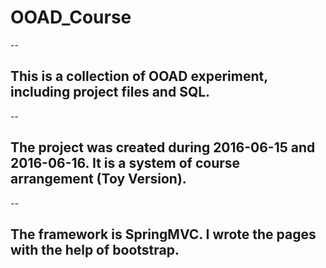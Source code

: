 # OOAD_Course

--

## This is a collection of OOAD experiment, including project files and SQL.

--

## The project was created during 2016-06-15 and 2016-06-16. It is a system of course arrangement (**Toy Version**). 

--

## The framework is SpringMVC. I wrote the pages with the help of bootstrap.
